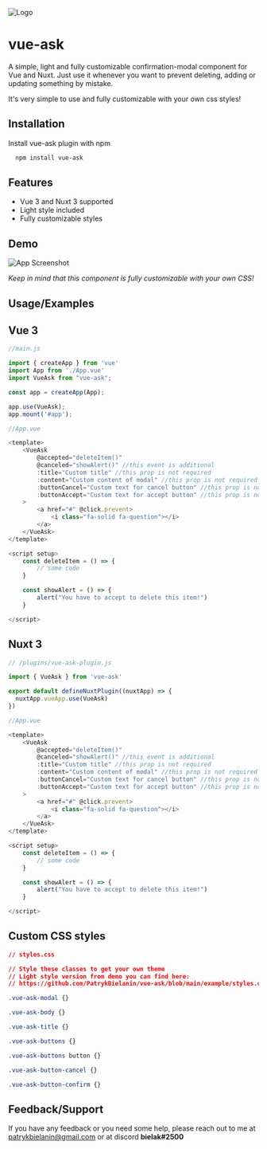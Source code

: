 
![Logo](https://i.imgur.com/9DNMBWf.png)


# vue-ask

A simple, light and fully customizable confirmation-modal component for Vue and Nuxt.
Just use it whenever you want to prevent deleting, adding or updating something by mistake.

It's very simple to use and fully customizable with your own css styles!
## Installation

Install vue-ask plugin with npm

```bash
  npm install vue-ask
```

## Features

- Vue 3 and Nuxt 3 supported
- Light style included
- Fully customizable styles


## Demo

![App Screenshot](https://i.imgur.com/rubX5J9.png)


*Keep in mind that this component is fully customizable with your own CSS!*


## Usage/Examples

## Vue 3

```javascript
//main.js

import { createApp } from 'vue'
import App from './App.vue'
import VueAsk from "vue-ask";

const app = createApp(App);

app.use(VueAsk);
app.mount('#app');

```

```javascript
//App.vue

<template>
    <VueAsk
        @accepted="deleteItem()"
        @canceled="showAlert()" //this event is additional
        :title="Custom title" //this prop is not required
        :content="Custom content of modal" //this prop is not required
        :buttonCancel="Custom text for cancel button" //this prop is not required
        :buttonAccept="Custom text for accept button" //this prop is not required
    >
        <a href="#" @click.prevent>
            <i class="fa-solid fa-question"></i>
        </a>
    </VueAsk>
</template>

<script setup>
    const deleteItem = () => {
        // some code
    }

    const showAlert = () => {
        alert("You have to accept to delete this item!")
    }

</script>

```

## Nuxt 3

```javascript
// /plugins/vue-ask-plugin.js

import { VueAsk } from 'vue-ask'

export default defineNuxtPlugin((nuxtApp) => {
  nuxtApp.vueApp.use(VueAsk)
})


```

```javascript
//App.vue

<template>
    <VueAsk
        @accepted="deleteItem()"
        @canceled="showAlert()" //this event is additional
        :title="Custom title" //this prop is not required
        :content="Custom content of modal" //this prop is not required
        :buttonCancel="Custom text for cancel button" //this prop is not required
        :buttonAccept="Custom text for accept button" //this prop is not required
    >
        <a href="#" @click.prevent>
            <i class="fa-solid fa-question"></i>
        </a>
    </VueAsk>
</template>

<script setup>
    const deleteItem = () => {
        // some code
    }

    const showAlert = () => {
        alert("You have to accept to delete this item!")
    }

</script>

```



## Custom CSS styles
```css
// styles.css

// Style these classes to get your own theme
// Light style version from demo you can find here:
// https://github.com/PatrykBielanin/vue-ask/blob/main/example/styles.css

.vue-ask-modal {}

.vue-ask-body {}

.vue-ask-title {}

.vue-ask-buttons {}

.vue-ask-buttons button {}

.vue-ask-button-cancel {}

.vue-ask-button-confirm {}

```


## Feedback/Support

If you have any feedback or you need some help, please reach out to me at patrykbielanin@gmail.com or at discord **bielak#2500**
